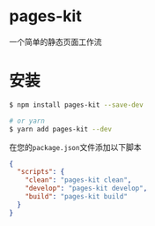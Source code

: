 # pages-kit

一个简单的静态页面工作流

# 安装

```bash
$ npm install pages-kit --save-dev

# or yarn
$ yarn add pages-kit --dev
```

在您的`package.json`文件添加以下脚本

```json
{
  "scripts": {
    "clean": "pages-kit clean",
    "develop": "pages-kit develop",
    "build": "pages-kit build"
  }
}
```
